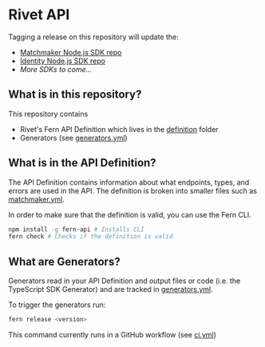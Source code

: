 # Rivet API

Tagging a release on this repository will update the:

- [Matchmaker Node.js SDK repo](https://github.com/fern-rivet/matchmaker-node)
- [Identity Node.js SDK repo](https://github.com/fern-rivet/identity-node)
- _More SDKs to come..._

## What is in this repository?

This repository contains

- Rivet's Fern API Definition which lives in the [definition](./fern/api/definition/) folder
- Generators (see [generators.yml](./fern/api/generators.yml))

## What is in the API Definition?

The API Definition contains information about what endpoints, types, and errors are used in the API. The definition is broken into smaller files such as [matchmaker.yml](fern/api/definition/matchmaker.yml).

In order to make sure that the definition is valid, you can use the Fern CLI.

```bash
npm install -g fern-api # Installs CLI
fern check # Checks if the definition is valid
```

## What are Generators?

Generators read in your API Definition and output files or code (i.e. the TypeScript SDK Generator) and are tracked in [generators.yml](./fern/api/generators.yml).

To trigger the generators run:

```bash
fern release <version>
```

This command currently runs in a GitHub workflow (see [ci.yml](.github/workflows/ci.yml#L32))
